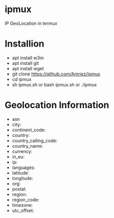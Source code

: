 # ipmux 
IP GeoLocation in termux

Installion
====
* apt install w3m
* apt install git
* apt install wget
* git clone https://github.com/Amriez/ipmux
* cd ipmux
* sh ipmux.sh or bash ipmux.sh or ./ipmux

Geolocation Information
====
* asn
* city:
* continent_code:
* country:
* country_calling_code:
* country_name:
* currency:
* in_eu:
* ip:
* languages:
* latitude:
* longitude:  
* org:
* postal:
* region:
* region_code:
* timezone:
* utc_offset:
